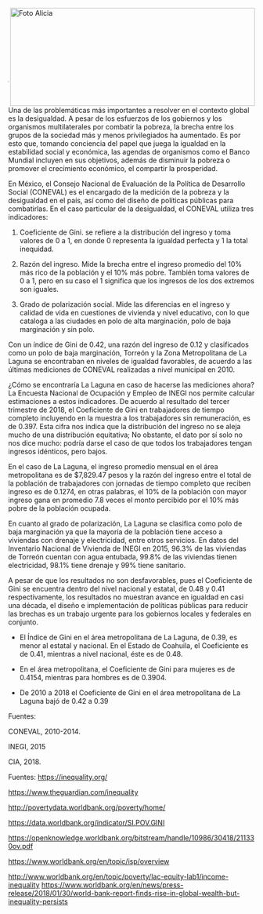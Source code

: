 
<p>
   <a title="ir a Otras Publicaciones" href="http://www.trcimplan.gob.mx/autores/alicia-valdez-ibarra.html"><img class="img-responsive contenido-imagen" src="../imagenes/128/lic-alicia-valdez-ibarra-top2.png" align="right" alt="Foto Alicia" width="500" height="200"></a>

</p>

</br></br></br></br></br></br></br></br>

---

Una de las problemáticas más importantes a resolver en el contexto global es la desigualdad. A pesar de los esfuerzos de los gobiernos y los organismos multilaterales por combatir la pobreza, la brecha entre los grupos de la sociedad más y menos privilegiados ha aumentado. Es por esto que, tomando conciencia del papel que juega la igualdad en la estabilidad social y económica, las agendas de organismos como el Banco Mundial incluyen en sus objetivos, además de disminuir la pobreza o promover el crecimiento económico, el compartir la prosperidad.

En México, el Consejo Nacional de Evaluación de la Política de Desarrollo Social (CONEVAL) es el encargado de la medición de la pobreza y la desigualdad en el país, así como del diseño de políticas públicas para combatirlas. En el caso particular de la desigualdad, el CONEVAL utiliza tres indicadores:

1) Coeficiente de Gini. se refiere a la distribución del ingreso y toma valores de 0 a 1, en donde 0 representa la igualdad perfecta y 1 la total inequidad.

2) Razón del ingreso. Mide la brecha entre el ingreso promedio del 10% más rico de la población y el 10% más pobre. También toma valores de 0 a 1, pero en su caso el 1 significa que los ingresos de los dos extremos son iguales.

3) Grado de polarización social. Mide las diferencias en el ingreso y calidad de vida en cuestiones de vivienda y nivel educativo, con lo que cataloga a las ciudades en polo de alta marginación, polo de baja marginación y sin polo.

Con un índice de Gini de 0.42, una razón del ingreso de 0.12 y clasificados como un polo de baja marginación, Torreón y la Zona Metropolitana de La Laguna se encontraban en niveles de igualdad favorables, de acuerdo a las últimas mediciones de CONEVAL realizadas a nivel municipal en 2010.

¿Cómo se encontraría La Laguna en caso de hacerse las mediciones ahora? La Encuesta Nacional de Ocupación y Empleo de INEGI nos permite calcular estimaciones a estos indicadores. De acuerdo al resultado del tercer trimestre de 2018, el Coeficiente de Gini en trabajadores de tiempo completo incluyendo en la muestra a los trabajadores sin remuneración, es de 0.397. Esta cifra nos indica que la distribución del ingreso no se aleja mucho de una distribución equitativa; No obstante, el dato por sí solo no nos dice mucho: podría darse el caso de que todos los trabajadores tengan ingresos idénticos, pero bajos.

En el caso de La Laguna, el ingreso promedio mensual en el área metropolitana es de $7,829.47 pesos y la razón del ingreso entre el total de la población de trabajadores con jornadas de tiempo completo que reciben ingreso es de 0.1274, en otras palabras, el 10% de la población con mayor ingreso gana en promedio 7.8 veces el monto percibido por el 10% más pobre de la población ocupada.

En cuanto al grado de polarización, La Laguna se clasifica como polo de baja marginación ya que la mayoría de la población tiene acceso a viviendas con drenaje y electricidad, entre otros servicios. En datos del Inventario Nacional de Vivienda de INEGI en 2015, 96.3% de las viviendas de Torreón cuentan con agua entubada, 99.8% de las viviendas tienen electricidad, 98.1% tiene drenaje y 99% tiene sanitario.

A pesar de que los resultados no son desfavorables, pues el Coeficiente de Gini se encuentra dentro del nivel nacional y estatal, de 0.48 y 0.41 respectivamente, los resultados no muestran avance en igualdad en casi una década, el diseño e implementación de políticas públicas para reducir las brechas es un trabajo urgente para los gobiernos locales y federales en conjunto.



* El Índice de Gini en el área metropolitana de La Laguna, de 0.39, es menor al estatal y nacional. En el Estado de Coahuila, el Coeficiente es de 0.41, mientras a nivel nacional, éste es de 0.48.

* En el área metropolitana, el Coeficiente de Gini para mujeres es de 0.4154, mientras para hombres es de 0.3904.

* De 2010 a 2018 el Coeficiente de Gini en el área metropolitana de La Laguna bajó de 0.42 a 0.39

Fuentes:

CONEVAL, 2010-2014.

INEGI, 2015

CIA, 2018.

Fuentes: https://inequality.org/

 https://www.theguardian.com/inequality

 http://povertydata.worldbank.org/poverty/home/

 https://data.worldbank.org/indicator/SI.POV.GINI

 https://openknowledge.worldbank.org/bitstream/handle/10986/30418/211330ov.pdf

 https://www.worldbank.org/en/topic/isp/overview

 http://www.worldbank.org/en/topic/poverty/lac-equity-lab1/income-inequality https://www.worldbank.org/en/news/press-release/2018/01/30/world-bank-report-finds-rise-in-global-wealth-but-inequality-persists
